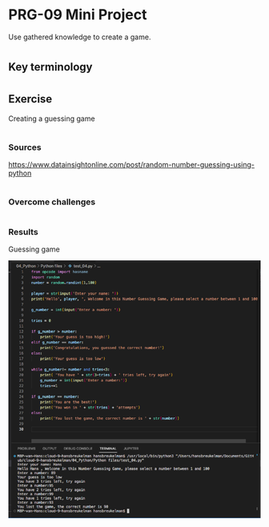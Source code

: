 # PRG-09 Mini Project
Use gathered knowledge to create a game.
#
## Key terminology
#

## Exercise
Creating a guessing game
#
### Sources
https://www.datainsightonline.com/post/random-number-guessing-using-python
#
### Overcome challenges
#

### Results
Guessing game

![ju](https://github.com/Techgrounds-Cloud-9/cloud-9-hansbreukelman/blob/6b3ef8e879b93ab11d47870e0bfe4e94a1aa4267/00_includes/Week_4/PRG/PRG-09.png)
